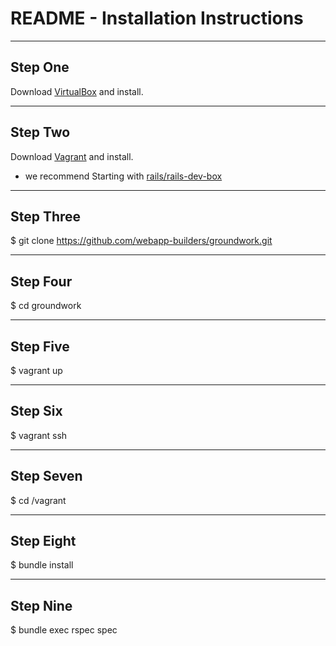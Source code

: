 # README - Installation Instructions

---------------------------------

## Step One

Download [VirtualBox](https://www.virtualbox.org/wiki/Downloads) and install.

---------------------------------

## Step Two

Download [Vagrant](http://www.vagrantup.com/downloads) and install.
+ we recommend Starting with [rails/rails-dev-box](https://github.com/rails/rails-dev-box)

---------------------------------

## Step Three

$ git clone https://github.com/webapp-builders/groundwork.git

---------------------------------

## Step Four

$ cd groundwork

---------------------------------

## Step Five

$ vagrant up

---------------------------------

## Step Six

$ vagrant ssh

---------------------------------

## Step Seven

$ cd /vagrant

---------------------------------

## Step Eight

$ bundle install

---------------------------------

## Step Nine

$ bundle exec rspec spec
